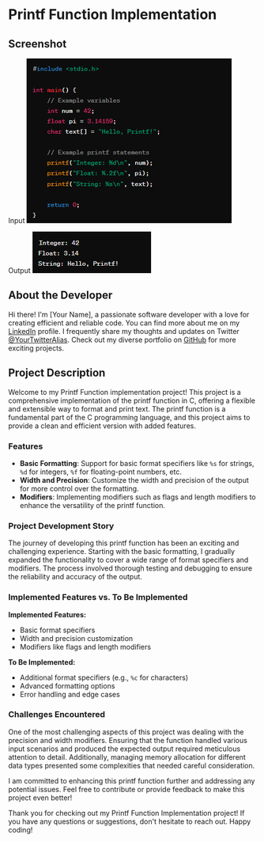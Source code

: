 # Printf Function Implementation

## Screenshot

Input
![Example](input.png)

Output
![Output](output.png)

## About the Developer

Hi there! I'm [Your Name], a passionate software developer with a love for creating efficient and reliable code. You can find more about me on my [LinkedIn](https://www.linkedin.com/in/your-name/) profile. I frequently share my thoughts and updates on Twitter [@YourTwitterAlias](https://twitter.com/your-twitter-alias). Check out my diverse portfolio on [GitHub](https://github.com/your-username) for more exciting projects.

## Project Description

Welcome to my Printf Function implementation project! This project is a comprehensive implementation of the printf function in C, offering a flexible and extensible way to format and print text. The printf function is a fundamental part of the C programming language, and this project aims to provide a clean and efficient version with added features.

### Features

- **Basic Formatting**: Support for basic format specifiers like `%s` for strings, `%d` for integers, `%f` for floating-point numbers, etc.
- **Width and Precision**: Customize the width and precision of the output for more control over the formatting.
- **Modifiers**: Implementing modifiers such as flags and length modifiers to enhance the versatility of the printf function.

### Project Development Story

The journey of developing this printf function has been an exciting and challenging experience. Starting with the basic formatting, I gradually expanded the functionality to cover a wide range of format specifiers and modifiers. The process involved thorough testing and debugging to ensure the reliability and accuracy of the output.

### Implemented Features vs. To Be Implemented

**Implemented Features:**
- Basic format specifiers
- Width and precision customization
- Modifiers like flags and length modifiers

**To Be Implemented:**
- Additional format specifiers (e.g., `%c` for characters)
- Advanced formatting options
- Error handling and edge cases

### Challenges Encountered

One of the most challenging aspects of this project was dealing with the precision and width modifiers. Ensuring that the function handled various input scenarios and produced the expected output required meticulous attention to detail. Additionally, managing memory allocation for different data types presented some complexities that needed careful consideration.

I am committed to enhancing this printf function further and addressing any potential issues. Feel free to contribute or provide feedback to make this project even better!

Thank you for checking out my Printf Function Implementation project! If you have any questions or suggestions, don't hesitate to reach out. Happy coding!

